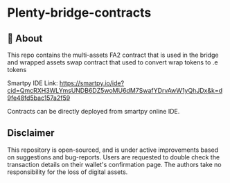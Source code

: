 # Plenty-bridge-contracts

## 📝 About
This repo contains the multi-assets FA2 contract that is used in the bridge and wrapped assets swap contract that used to convert wrap tokens to .e tokens

Smartpy IDE Link: https://smartpy.io/ide?cid=QmcRXH3WLYmsUNDB6DZ5woMU6dM7SwafYDrvAwW1yQhJDx&k=d9fe48fd5bac157a2f59

Contracts can be directly deployed from smartpy online IDE.

## Disclaimer
This repository is open-sourced, and is under active improvements based on suggestions and bug-reports. Users are requested to double check the transaction details on their wallet's confirmation page. The authors take no responsibility for the loss of digital assets.
